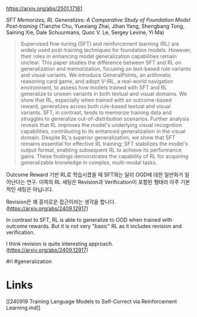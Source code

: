 https://arxiv.org/abs/2501.17161

*SFT Memorizes, RL Generalizes: A Comparative Study of Foundation Model Post-training* (Tianzhe Chu, Yuexiang Zhai, Jihan Yang, Shengbang Tong, Saining Xie, Dale Schuurmans, Quoc V. Le, Sergey Levine, Yi Ma)

> Supervised fine-tuning (SFT) and reinforcement learning (RL) are widely used post-training techniques for foundation models. However, their roles in enhancing model generalization capabilities remain unclear. This paper studies the difference between SFT and RL on generalization and memorization, focusing on text-based rule variants and visual variants. We introduce GeneralPoints, an arithmetic reasoning card game, and adopt V-IRL, a real-world navigation environment, to assess how models trained with SFT and RL generalize to unseen variants in both textual and visual domains. We show that RL, especially when trained with an outcome-based reward, generalizes across both rule-based textual and visual variants. SFT, in contrast, tends to memorize training data and struggles to generalize out-of-distribution scenarios. Further analysis reveals that RL improves the model's underlying visual recognition capabilities, contributing to its enhanced generalization in the visual domain. Despite RL's superior generalization, we show that SFT remains essential for effective RL training; SFT stabilizes the model's output format, enabling subsequent RL to achieve its performance gains. These findings demonstrates the capability of RL for acquiring generalizable knowledge in complex, multi-modal tasks.

Outcome Reward 기반 RL로 학습시켰을 때 SFT와는 달리 OOD에 대한 일반화가 일어난다는 연구. 이쪽의 RL 세팅은 Revision과 Verification이 포함된 형태라 아주 기본적인 세팅은 아닙니다.

Revision은 꽤 흥미로운 접근이라는 생각을 합니다. (https://arxiv.org/abs/2409.12917)

In contrast to SFT, RL is able to generalize to OOD when trained with outcome rewards. But it is not very "basic" RL as it includes revision and verification.

I think revision is quite interesting approach. (https://arxiv.org/abs/2409.12917)

#rl #generalization

# Links

[[240919 Training Language Models to Self-Correct via Reinforcement Learning.md]]